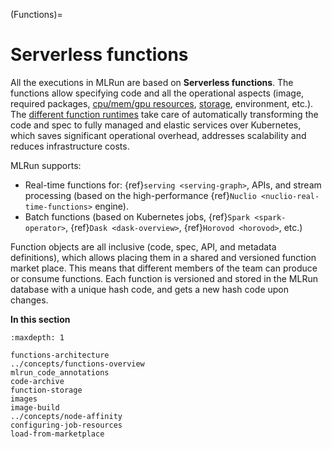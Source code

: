 (Functions)=
# Serverless functions

All the executions in MLRun are based on **Serverless functions**. The functions allow specifying code and 
all the operational aspects (image, required packages, [cpu/mem/gpu resources](../runtimes/configuring-job-resources.html#cpu-gpu-and-memory-limits-for-user-jobs), [storage](../runtimes/function-storage.html), environment, etc.). 
The [different function runtimes](../concepts/functions-overview.html) take care of automatically transforming the code and spec to fully 
managed and elastic services over Kubernetes, which saves significant operational overhead, 
addresses scalability and reduces infrastructure costs.

MLRun supports:
- Real-time functions for: {ref}`serving <serving-graph>`, APIs, and stream processing (based on the high-performance {ref}`Nuclio <nuclio-real-time-functions>` engine). 
- Batch functions (based on Kubernetes jobs, {ref}`Spark <spark-operator>`, {ref}`Dask <dask-overview>`, {ref}`Horovod <horovod>`, etc.)

Function objects are all inclusive (code, spec, API, and metadata definitions), which allows placing them 
in a shared and versioned function market place. This means that different members of the team can produce or 
consume functions. Each function is versioned and stored in the MLRun database with a unique hash code, 
and gets a new hash code upon changes.

**In this section**

```{toctree}
:maxdepth: 1

functions-architecture
../concepts/functions-overview
mlrun_code_annotations
code-archive
function-storage
images
image-build
../concepts/node-affinity
configuring-job-resources
load-from-marketplace
```